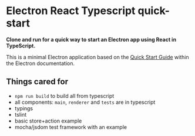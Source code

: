 # Electron React Typescript quick-start

**Clone and run for a quick way to start an Electron app using React in TypeScript.**

This is a minimal Electron application based on the
[Quick Start Guide](http://electron.atom.io/docs/latest/tutorial/quick-start) within the Electron documentation.

## Things cared for
- `npm run build` to build all from typescript
- all components: `main`, `renderer` and `tests` are in typescript
- typings
- tslint
- basic store+action example
- mocha/jsdom test framework with an example


